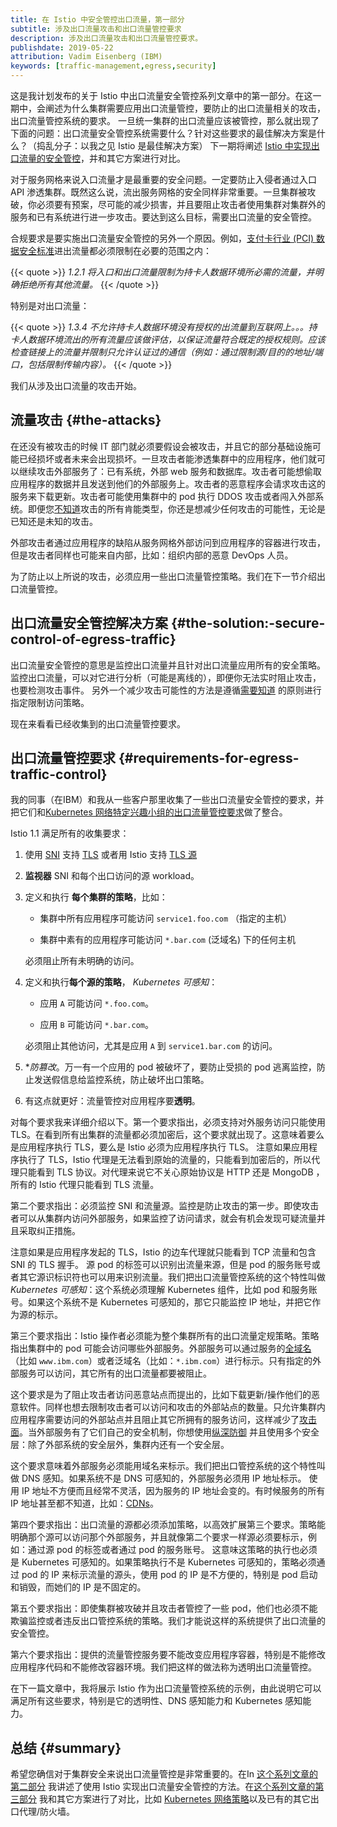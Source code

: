 ```yaml
---
title: 在 Istio 中安全管控出口流量，第一部分
subtitle: 涉及出口流量攻击和出口流量管控要求
description: 涉及出口流量攻击和出口流量管控要求。
publishdate: 2019-05-22
attribution: Vadim Eisenberg (IBM)
keywords: [traffic-management,egress,security]
---
```


这是我计划发布的关于 Istio 中出口流量安全管控系列文章中的第一部分。在这一期中，会阐述为什么集群需要应用出口流量管控，要防止的出口流量相关的攻击，出口流量管控系统的要求。
一旦统一集群的出口流量应该被管控，那么就出现了下面的问题：出口流量安全管控系统需要什么？针对这些要求的最佳解决方案是什么？（捣乱分子：以我之见 Istio 是最佳解决方案）
下一期将阐述 [Istio 中实现出口流量的安全管控](/zh/blog/2019/egress-traffic-control-in-istio-part-2/)，并和其它方案进行对比。

对于服务网格来说入口流量才是最重要的安全问题。一定要防止入侵者通过入口 API 渗透集群。既然这么说，流出服务网格的安全同样非常重要。一旦集群被攻破，你必须要有预案，尽可能的减少损害，并且要阻止攻击者使用集群对集群外的服务和已有系统进行进一步攻击。要达到这么目标，需要出口流量的安全管控。

合规要求是要实施出口流量安全管控的另外一个原因。例如，[支付卡行业 (PCI) 数据安全标准](https://www.pcisecuritystandards.org/pci_security/)进出流量都必须限制在必要的范围之内：

{{< quote >}}
_1.2.1 将入口和出口流量限制为持卡人数据环境所必需的流量，并明确拒绝所有其他流量。_
{{< /quote >}}

特别是对出口流量：

{{< quote >}}
_1.3.4 不允许持卡人数据环境没有授权的出流量到互联网上。。。持卡人数据环境流出的所有流量应该做评估，以保证流量符合既定的授权规则。应该检查链接上的流量并限制只允许认证过的通信（例如：通过限制源/目的的地址/端口，包括限制传输内容）。_
{{< /quote >}}

我们从涉及出口流量的攻击开始。

## 流量攻击 {#the-attacks}

在还没有被攻击的时候 IT 部门就必须要假设会被攻击，并且它的部分基础设施可能已经损坏或者未来会出现损坏。一旦攻击者能渗透集群中的应用程序，他们就可以继续攻击外部服务了：已有系统，外部 web 服务和数据库。攻击者可能想偷取应用程序的数据并且发送到他们的外部服务上。攻击者的恶意程序会请求攻击这的服务来下载更新。攻击者可能使用集群中的 pod 执行 DDOS 攻击或者闯入外部系统。即便您[不知道](https://en.wikipedia.org/wiki/There_are_known_knowns)攻击的所有肯能类型，你还是想减少任何攻击的可能性，无论是已知还是未知的攻击。

外部攻击者通过应用程序的缺陷从服务网格外部访问到应用程序的容器进行攻击，但是攻击者同样也可能来自内部，比如：组织内部的恶意 DevOps 人员。

为了防止以上所说的攻击，必须应用一些出口流量管控策略。我们在下一节介绍出口流量管控。

## 出口流量安全管控解决方案 {#the-solution:-secure-control-of-egress-traffic}

出口流量安全管控的意思是监控出口流量并且针对出口流量应用所有的安全策略。
监控出口流量，可以对它进行分析（可能是离线的），即便你无法实时阻止攻击，也要检测攻击事件。
另外一个减少攻击可能性的方法是遵循[需要知道](https://en.wikipedia.org/wiki/Need_to_know#In_computer_technology]) 的原则进行指定限制访问策略。

现在来看看已经收集到的出口流量管控要求。

## 出口流量管控要求 {#requirements-for-egress-traffic-control}

我的同事（在IBM）和我从一些客户那里收集了一些出口流量安全管控的要求，并把它们和[Kubernetes 网络特定兴趣小组的出口流量管控要求](https://docs.google.com/document/d/1-Cq_Y-yuyNklvdnaZF9Qngl3xe0NnArT7Xt_Wno9beg)做了整合。

Istio 1.1 满足所有的收集要求：

1.  使用 [SNI](https://en.wikipedia.org/wiki/Server_Name_Indication) 支持 [TLS](https://en.wikipedia.org/wiki/Transport_Layer_Security) 或者用 Istio 支持 [TLS 源](/zh/docs/reference/glossary/#tls-origination)

1.  **监视器** SNI 和每个出口访问的源 workload。

1.  定义和执行 **每个集群的策略**，比如：

    * 集群中所有应用程序可能访问 `service1.foo.com` （指定的主机）

    * 集群中素有的应用程序可能访问  `*.bar.com` (泛域名) 下的任何主机

     必须阻止所有未明确的访问。

1.  定义和执行**每个源的策略**， _Kubernetes 可感知_：

    * 应用 `A` 可能访问 `*.foo.com`。

    * 应用 `B` 可能访问 `*.bar.com`。

    必须阻止其他访问，尤其是应用 `A` 到 `service1.bar.com` 的访问。

1.  **防篡改*。万一有一个应用的 pod 被破坏了，要防止受损的 pod 逃离监控，防止发送假信息给监控系统，防止破坏出口策略。

1.  有这点就更好：流量管控对应用程序要**透明**。

对每个要求我来详细介绍以下。第一个要求指出，必须支持对外服务访问只能使用 TLS。在看到所有出集群的流量都必须加密后，这个要求就出现了。这意味着要么是应用程序执行 TLS，要么是 Istio 必须为应用程序执行 TLS。
注意如果应用程序执行了 TLS，Istio 代理是无法看到原始的流量的，只能看到加密后的，所以代理只能看到 TLS 协议。对代理来说它不关心原始协议是 HTTP 还是 MongoDB ，所有的 Istio 代理只能看到 TLS 流量。

第二个要求指出：必须监控 SNI 和流量源。监控是防止攻击的第一步。即使攻击者可以从集群内访问外部服务，如果监控了访问请求，就会有机会发现可疑流量并且采取纠正措施。

注意如果是应用程序发起的 TLS，Istio 的边车代理就只能看到 TCP 流量和包含 SNI 的 TLS 握手。 源 pod 的标签可以识别出流量来源，但是 pod 的服务账号或者其它源识标识符也可以用来识别流量。我们把出口流量管控系统的这个特性叫做 _Kubernetes 可感知_：这个系统必须理解 Kubernetes 组件，比如 pod 和服务账号。如果这个系统不是 Kubernetes 可感知的，那它只能监控 IP 地址，并把它作为源的标示。

第三个要求指出：Istio 操作者必须能为整个集群所有的出口流量定规策略。策略指出集群中的 pod 可能会访问哪些外部服务。外部服务可以通过服务的[全域名](https://en.wikipedia.org/wiki/Fully_qualified_domain_name) （比如 `www.ibm.com`）或者泛域名（比如：`*.ibm.com`）进行标示。只有指定的外部服务可以访问，其它所有的出口流量都要被阻止。

这个要求是为了阻止攻击者访问恶意站点而提出的，比如下载更新/操作他们的恶意软件。同样也想去限制攻击者可以访问和攻击的外部站点的数量。只允许集群内应用程序需要访问的外部站点并且阻止其它所拥有的服务访问，这样减少了[攻击面](https://en.wikipedia.org/wiki/Attack_surface)。当外部服务有了它们自己的安全机制，你想使用[纵深防御](https://en.wikipedia.org/wiki/Defense_in_depth_(computing)) 并且使用多个安全层：除了外部系统的安全层外，集群内还有一个安全层。

这个要求意味着外部服务必须能用域名来标示。我们把出口管控系统的这个特性叫做 DNS 感知。如果系统不是 DNS 可感知的，外部服务必须用 IP 地址标示。
使用 IP 地址不方便而且经常不灵活，因为服务的 IP 地址会变的。有时候服务的所有 IP 地址甚至都不知道，比如：[CDNs](https://en.wikipedia.org/wiki/Content_delivery_network)。

第四个要求指出：出口流量的源都必须添加策略，以高效扩展第三个要求。策略能明确那个源可以访问那个外部服务，并且就像第二个要求一样源必须要标示，例如：通过源 pod 的标签或者通过 pod 的服务账号。
这意味这策略的执行也必须是 Kubernetes 可感知的。如果策略执行不是 Kubernetes 可感知的，策略必须通过 pod 的 IP 来标示流量的源头，使用 pod 的 IP 是不方便的，特别是 pod 启动和销毁，而她们的 IP 是不固定的。

第五个要求指出：即使集群被攻破并且攻击者管控了一些 pod，他们也必须不能欺骗监控或者违反出口管控系统的策略。我们才能说这样的系统提供了出口流量的安全管控。

第六个要求指出：提供的流量管控服务要不能改变应用程序容器，特别是不能修改应用程序代码和不能修改容器环境。我们把这样的做法称为透明出口流量管控。

在下一篇文章中，我将展示 Istio 作为出口流量管控系统的示例，由此说明它可以满足所有这些要求，特别是它的透明性、DNS 感知能力和 Kubernetes 感知能力。

## 总结 {#summary}

希望您确信对于集群安全来说出口流量管控是非常重要的。在In [这个系列文章的第二部分](/zh/blog/2019/egress-traffic-control-in-istio-part-2/) 我讲述了使用 Istio 实现出口流量安全管控的方法。在[这个系列文章的第三部分](/zh/blog/2019/egress-traffic-control-in-istio-part-3/) 我和其它方案进行了对比，比如 [Kubernetes 网络策略](https://kubernetes.io/docs/concepts/services-networking/network-policies/)以及已有的其它出口代理/防火墙。
